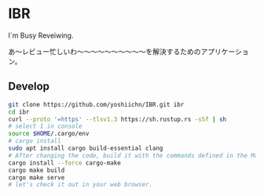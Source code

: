 # IBR
I`m Busy Reveiwing.

あ～レビュー忙しいわ～～～～～～～～～～を解決するためのアプリケーション。

## Develop
```bash
git clone https://github.com/yoshiichn/IBR.git ibr
cd ibr
curl --proto '=https' --tlsv1.3 https://sh.rustup.rs -sSf | sh
# select 1 in console
source $HOME/.cargo/env
# cargo install
sudo apt install cargo build-essential clang
# After changing the code, build it with the commands defined in the Makefile.
cargo install --force cargo-make
cargo make build
cargo make serve
# let's check it out in your web browser.
```
